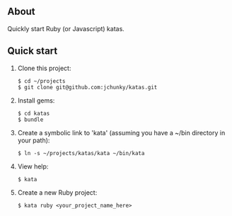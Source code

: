 ## About

Quickly start Ruby (or Javascript) katas.

## Quick start

1. Clone this project:

     ```
     $ cd ~/projects
     $ git clone git@github.com:jchunky/katas.git
     ```

2. Install gems:

     ```
     $ cd katas
     $ bundle
     ```

3. Create a symbolic link to 'kata' (assuming you have a ~/bin directory in your path):

     ```
     $ ln -s ~/projects/katas/kata ~/bin/kata
     ```

4. View help:

     ```
     $ kata
     ```

5. Create a new Ruby project:

     ```
     $ kata ruby <your_project_name_here>
     ```
